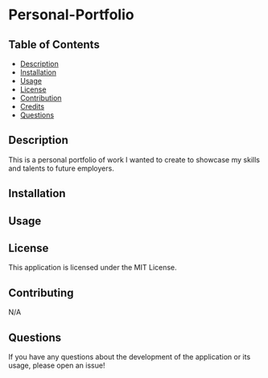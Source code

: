 # Personal-Portfolio

## Table of Contents
- [Description](#description)
- [Installation](#installation)
- [Usage](#usage)
- [License](#license)
- [Contribution](#contributing)
- [Credits](#credits)
- [Questions](#questions)


## Description

 This is a personal portfolio of work I wanted to create to showcase my skills and talents to future employers.


## Installation



## Usage




## License
This application is licensed under the MIT License. 

## Contributing
N/A


## Questions
If you have any questions about the development of the application or its usage, please open an issue!

